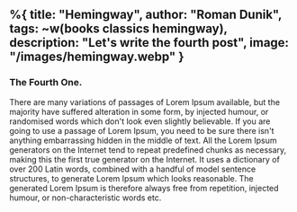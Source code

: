 %{
  title: "Hemingway",
  author: "Roman Dunik",
  tags: ~w(books classics hemingway),
  description: "Let's write the fourth post",
  image: "/images/hemingway.webp"
}
---

### The Fourth One.

There are many variations of passages of Lorem Ipsum available, but the majority have suffered alteration in some form, by injected humour, or randomised words which don't look even slightly believable. If you are going to use a passage of Lorem Ipsum, you need to be sure there isn't anything embarrassing hidden in the middle of text. All the Lorem Ipsum generators on the Internet tend to repeat predefined chunks as necessary, making this the first true generator on the Internet. It uses a dictionary of over 200 Latin words, combined with a handful of model sentence structures, to generate Lorem Ipsum which looks reasonable. The generated Lorem Ipsum is therefore always free from repetition, injected humour, or non-characteristic words etc.


